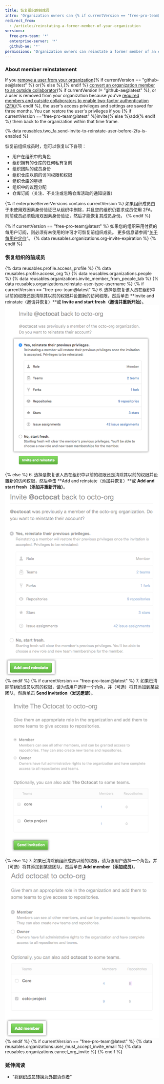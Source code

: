 ```yaml
---
title: 恢复组织的前成员
intro: 'Organization owners can {% if currentVersion == "free-pro-team@latest" %}invite former organization members to rejoin{% else %}add former members to{% endif%} your organization, and choose whether to restore the person''s former role, access permissions, forks, and settings.'
redirect_from:
  - /articles/reinstating-a-former-member-of-your-organization
versions:
  free-pro-team: '*'
  enterprise-server: '*'
  github-ae: '*'
permissions: 'Organization owners can reinstate a former member of an organization.'
---
```


### About member reinstatement

If you [remove a user from your organization](/articles/removing-a-member-from-your-organization){% if currentVersion == "github-ae@latest" %} or{% else %},{% endif %} [convert an organization member to an outside collaborator](/articles/converting-an-organization-member-to-an-outside-collaborator){% if currentVersion != "github-ae@latest" %}, or a user is removed from your organization because you've [required members and outside collaborators to enable two-factor authentication (2FA)](/articles/requiring-two-factor-authentication-in-your-organization){% endif %}, the user's access privileges and settings are saved for three months. You can restore the user's privileges if you {% if currentVersion =="free-pro-team@latest" %}invite{% else %}add{% endif %} them back to the organization within that time frame.

{% data reusables.two_fa.send-invite-to-reinstate-user-before-2fa-is-enabled %}

恢复前组织成员时，您可以恢复以下各项：
 - 用户在组织中的角色
 - 组织拥有的仓库的任何私有复刻
 - 组织团队的成员身份
 - 组织仓库以前的访问权限和权限
 - 组织仓库的星标
 - 组织中的议题分配
 - 仓库订阅（关注、不关注或忽略仓库活动的通知设置）

{% if enterpriseServerVersions contains currentVersion %}
如果组织成员由于未使用双因素身份验证已从组织中删除，并且您的组织仍要求成员使用 2FA，则前成员必须启用双因素身份验证，然后才能恢复其成员身份。
{% endif %}

{% if currentVersion == "free-pro-team@latest" %}
如果您的组织采用付费的每用户订阅，则必须有未使用的许可才可恢复前组织成员。 更多信息请参阅“[关于每用户定价](/articles/about-per-user-pricing)”。 {% data reusables.organizations.org-invite-expiration %}
{% endif %}

### 恢复组织的前成员

{% data reusables.profile.access_profile %}
{% data reusables.profile.access_org %}
{% data reusables.organizations.people %}
{% data reusables.organizations.invite_member_from_people_tab %}
{% data reusables.organizations.reinstate-user-type-username %}
{% if currentVersion == "free-pro-team@latest" %}
6. 选择是恢复该人员在组织中以前的权限还是清除其以前的权限并设置新的访问权限，然后单击 **Invite and reinstate（邀请并恢复）**或 **Invite and start fresh（邀请并重新开始）**。 ![选择是否恢复信息](/assets/images/help/organizations/choose_whether_to_restore_org_member_info.png)
{% else %}
6. 选择是恢复该人员在组织中以前的权限还是清除其以前的权限并设置新的访问权限，然后单击 **Add and reinstate（添加并恢复）**或 **Add and start fresh（添加并重新开始）**。 ![选择是否恢复权限](/assets/images/help/organizations/choose_whether_to_restore_org_member_info_ghe.png)
{% endif %}
{% if currentVersion == "free-pro-team@latest" %}
7. 如果已清除前组织成员以前的权限，请为该用户选择一个角色，并（可选）将其添加到某些团队，然后单击 **Send invitation（发送邀请）**。 ![角色和团队选项及发送邀请按钮](/assets/images/help/organizations/add-role-send-invitation.png)
{% else %}
7. 如果已清除前组织成员以前的权限，请为该用户选择一个角色，并（可选）将其添加到某些团队，然后单击 **Add member（添加成员）**。 ![角色和团队选项及添加成员按钮](/assets/images/help/organizations/add-role-add-member.png)
{% endif %}
{% if currentVersion == "free-pro-team@latest" %}
{% data reusables.organizations.user_must_accept_invite_email %} {% data reusables.organizations.cancel_org_invite %}
{% endif %}

### 延伸阅读

- "[将组织成员转换为外部协作者](/articles/converting-an-organization-member-to-an-outside-collaborator)"
